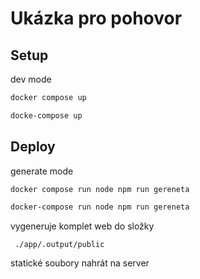 # Ukázka pro pohovor

## Setup

dev mode

```bash
docker compose up
```

```bash
docke-compose up
```

## Deploy

generate mode

```bash
docker compose run node npm run gereneta
```

```bash
docker-compose run node npm run gereneta
```

vygeneruje komplet web do složky

```
 ./app/.output/public
```

statické soubory nahrát na server
